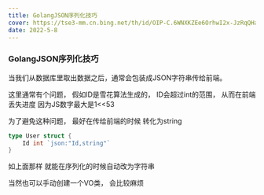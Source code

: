 ```yaml
---
title: GolangJSON序列化技巧
cover: https://tse3-mm.cn.bing.net/th/id/OIP-C.6WNXKZEe6OrhwI2x-JzRqQHaDt?pid=ImgDet&rs=1
date: 2022-5-8
---
```


### GolangJSON序列化技巧
当我们从数据库里取出数据之后，通常会包装成JSON字符串传给前端。

这里通常有个问题， 假如ID是雪花算法生成的， ID会超过int的范围， 从而在前端丢失进度
因为JS数字最大是1<<53

为了避免这种问题， 最好在传给前端的时候 转化为string

```go
type User struct {
	Id int `json:"Id,string"`
}
```
如上面那样 就能在序列化的时候自动改为字符串

当然也可以手动创建一个VO类， 会比较麻烦


